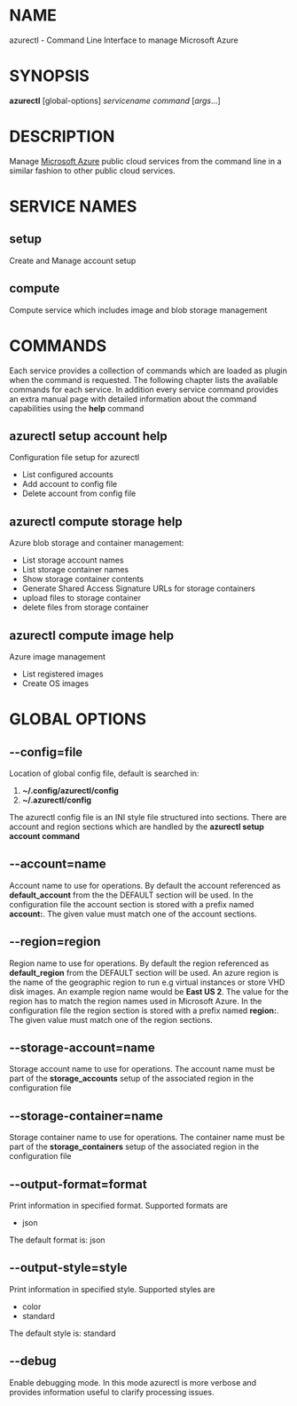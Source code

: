 # NAME

azurectl - Command Line Interface to manage Microsoft Azure

# SYNOPSIS

__azurectl__ [global-options] *servicename* *command* [*args*...]

# DESCRIPTION

  Manage [Microsoft Azure](https://manage.windowsazure.com) public cloud services from the command line in a similar fashion to other public cloud services. 

# SERVICE NAMES

## __setup__

Create and Manage account setup

## __compute__

Compute service which includes image and blob storage management

# COMMANDS

Each service provides a collection of commands which are loaded as plugin when the command is requested. The following chapter lists the available commands for each service. In addition every service command provides an extra manual page with detailed information about the command capabilities using the __help__ command

## __azurectl__ __setup__ __account__ help

Configuration file setup for azurectl

  * List configured accounts
  * Add account to config file
  * Delete account from config file

## __azurectl__ __compute__ __storage__ help

Azure blob storage and container management:

  * List storage account names
  * List storage container names
  * Show storage container contents
  * Generate Shared Access Signature URLs for storage containers
  * upload files to storage container
  * delete files from storage container

## __azurectl__ __compute__ __image__ help

Azure image management

  * List registered images
  * Create OS images

# GLOBAL OPTIONS

## __--config=file__

Location of global config file, default is searched in:

1. __~/.config/azurectl/config__
2. __~/.azurectl/config__

The azurectl config file is an INI style file structured into sections. There are account and region sections which are handled by the __azurectl setup account command__

## __--account=name__

Account name to use for operations. By default the account referenced as __default_account__ from the the DEFAULT section will be used. In the configuration file the account section is stored with a prefix named __account:<value>__. The given value must match one of the account sections.

## __--region=region__

Region name to use for operations. By default the region referenced as __default_region__ from the DEFAULT section will be used. An azure region is the name of the geographic region to run e.g virtual instances or store VHD disk images. An example region name would be __East US 2__. The value for the region has to match the region names used in Microsoft Azure. In the configuration file the region section is stored with a prefix named __region:<value>__. The given value must match one of the region sections.

## __--storage-account=name__

Storage account name to use for operations. The account name must be part of the __storage_accounts__ setup of the associated region in the configuration file

## __--storage-container=name__

Storage container name to use for operations. The container name must be part of the __storage_containers__ setup of the associated region in the configuration file

## __--output-format=format__

Print information in specified format. Supported formats are

* json

The default format is: json

## __--output-style=style__

Print information in specified style. Supported styles are

* color
* standard

The default style is: standard

## __--debug__

Enable debugging mode. In this mode azurectl is more verbose and
provides information useful to clarify processing issues.


